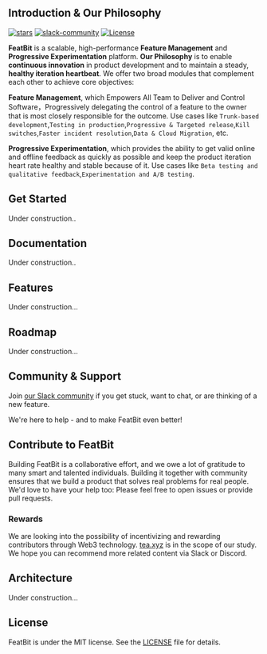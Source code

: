 


## Introduction & Our Philosophy


[![stars](https://img.shields.io/github/stars/featbit/featbit.svg?style=flat&logo=github&colorB=red&label=stars)](https://github.com/featbit/featbit)                   [![slack-community](https://img.shields.io/badge/slack-join-3CC798?style=social&logo=slack)](https://join.slack.com/t/featbit/shared_invite/zt-1ew5e2vbb-x6Apan1xZOaYMnFzqZkGNQ)  [![License](https://img.shields.io/static/v1?label=license&message=MIT&color=brightgreen)](https://github.com/featbit/featbit/blob/main/LICENSE)


**FeatBit** is a scalable, high-performance **Feature Management** and **Progressive Experimentation** platform. **Our Philosophy** is to enable **continuous innovation** in product development and to maintain a steady, **healthy iteration heartbeat**. We offer two broad modules that complement each other to achieve core objectives:

**Feature Management**, which Empowers All Team to Deliver and Control Software，Progressively delegating the control of a feature to the owner that is most closely responsible for the outcome. Use cases like `Trunk-based development`,`Testing in production`,`Progressive & Targeted release`,`Kill switches`,`Faster incident resolution`,`Data & Cloud Migration`, etc.
    
**Progressive Experimentation**, which provides the ability to get valid online and offline feedback as quickly as possible and keep the product iteration heart rate healthy and stable because of it. Use cases like `Beta testing and qualitative feedback`,`Experimentation and A/B testing`.


## Get Started

Under construction..

## Documentation

Under construction..

## Features

Under construction...

## Roadmap

Under construction...

## Community & Support

Join [our Slack community](https://join.slack.com/t/featbit/shared_invite/zt-1ew5e2vbb-x6Apan1xZOaYMnFzqZkGNQ) if you get stuck, want to chat, or are thinking of a new feature.

We're here to help - and to make FeatBit even better!

## Contribute to FeatBit

Building FeatBit is a collaborative effort, and we owe a lot of gratitude to many smart and talented individuals. Building it together with community ensures that we build a product that solves real problems for real people. We'd love to have your help too: Please feel free to open issues or provide pull requests.

### Rewards

We are looking into the possibility of incentivizing and rewarding contributors through Web3 technology. [tea.xyz](https://tea.xyz) is in the scope of our study. We hope you can recommend more related content via Slack or Discord.

## Architecture

Under construction...

## License

FeatBit is under the MIT license. See the [LICENSE](https://github.com/featbit/featbit/blob/main/LICENSE) file for details.
